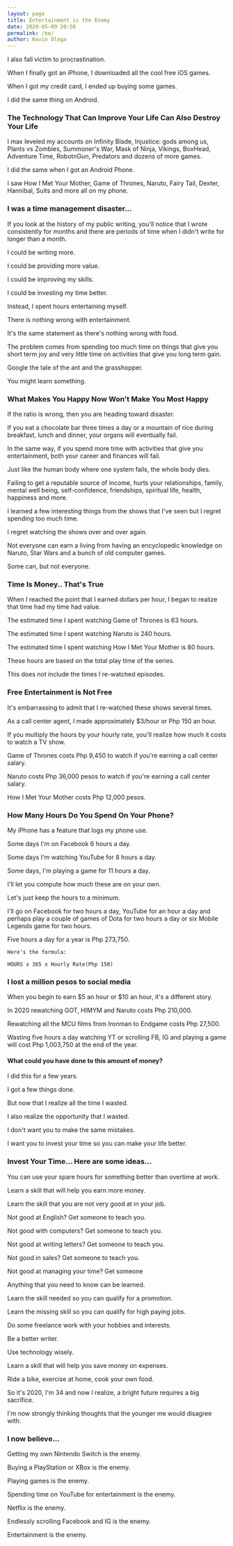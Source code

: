 ```yaml
--- 
layout: page
title: Entertainment is the Enemy
date: 2020-05-09 20:50
permalink: /ee/ 
author: Kevin Olega 
--- 
```

I also fall victim to procrastination.

When I finally got an iPhone, I downloaded all the cool free iOS games.

When I got my credit card, I ended up buying some games.

I did the same thing on Android.

### The Technology That Can Improve Your Life Can Also Destroy Your Life

I max leveled my accounts on Infinity Blade, Injustice: gods among us, Plants vs Zombies, Summoner's War, Mask of Ninja, Vikings, BoxHead, Adventure Time, RobotnGun, Predators and dozens of more games.

I did the same when I got an Android Phone.

I saw How I Met Your Mother, Game of Thrones, Naruto, Fairy Tail, Dexter, Hannibal, Suits and more all on my phone.

### I was a time management disaster...

If you look at the history of my public writing, you'll notice that I wrote consistently for months and there are periods of time when I didn't write for longer than a month.

I could be writing more.

I could be providing more value.

I could be improving my skills.

I could be investing my time better.

Instead, I spent hours entertaining myself.

There is nothing wrong with entertainment.

It's the same statement as there's nothing wrong with food.

The problem comes from spending too much time on things that give you short term joy and very little time on activities that give you long term gain.

Google the tale of the ant and the grasshopper.

You might learn something.

### What Makes You Happy Now Won't Make You Most Happy

If the ratio is wrong, then you are heading toward disaster.

If you eat a chocolate bar three times a day or a mountain of rice during breakfast, lunch and dinner, your organs will eventually fail.

In the same way, if you spend more time with activities that give you entertainment, both your career and finances will fail.

Just like the human body where one system fails, the whole body dies.

Failing to get a reputable source of income, hurts your relationships, family, mental well being, self-confidence, friendships, spiritual life, health, happiness and more.

I learned a few interesting things from the shows that I've seen but I regret spending too much time.

I regret watching the shows over and over again.

Not everyone can earn a living from having an encyclopedic knowledge on Naruto, Star Wars and a bunch of old computer games.

Some can, but not everyone.

### Time Is Money.. That's True

When I reached the point that I earned dollars per hour, I began to realize that time had my time had value.

The estimated time I spent watching Game of Thrones is 63 hours.

The estimated time I spent watching Naruto is 240 hours.

The estimated time I spent watching How I Met Your Mother is 80 hours.

These hours are based on the total play time of the series.

This does not include the times I re-watched episodes.

###  Free Entertainment is Not Free

It's embarrassing to admit that I re-watched these shows several times.

As a call center agent, I made approximately $3/hour or Php 150 an hour.

If you multiply the hours by your hourly rate, you'll realize how much it costs to watch a TV show.

Game of Thrones costs Php 9,450 to watch if you're earning a call center salary.

Naruto costs Php 36,000 pesos to watch if you're earning a call center salary.

How I Met Your Mother costs Php 12,000 pesos.

### How Many Hours Do You Spend On Your Phone?

My iPhone has a feature that logs my phone use.

Some days I'm on Facebook 6 hours a day.

Some days I'm watching YouTube for 8 hours a day.

Some days, I'm playing a game for 11 hours a day.

I'll let you compute how much these are on your own.

Let's just keep the hours to a minimum.

I'll go on Facebook for two hours a day, YouTube for an hour a day and perhaps play a couple of games of Dota for two hours a day or six Mobile Legends game for two hours.

Five hours a day for a year is Php 273,750.

	Here's the formula:

	HOURS x 365 x Hourly Rate(Php 150)

### I lost a million pesos to social media

When you begin to earn $5 an hour or $10 an hour, it's a different story.

In 2020 rewatching GOT, HIMYM and Naruto costs Php 210,000.

Rewatching all the MCU films from Ironman to Endgame costs Php 27,500.

Wasting five hours a day watching YT or scrolling FB, IG and playing a game will cost Php 1,003,750 at the end of the year.

#### What could you have done to this amount of money?

I did this for a few years.

I got a few things done.

But now that I realize all the time I wasted.

I also realize the opportunity that I wasted.

I don't want you to make the same mistakes.

I want you to invest your time so you can make your life better.

### Invest Your Time... Here are some ideas...

You can use your spare hours for something better than overtime at work.

Learn a skill that will help you earn more money.

Learn the skill that you are not very good at in your job.

Not good at English? Get someone to teach you.

Not good with computers? Get someone to teach you.

Not good at writing letters? Get someone to teach you.

Not good in sales? Get someone to teach you.

Not good at managing your time? Get someone

Anything that you need to know can be learned.

Learn the skill needed so you can qualify for a promotion.

Learn the missing skill so you can qualify for high paying jobs.

Do some freelance work with your hobbies and interests. 

Be a better writer. 

Use technology wisely.

Learn a skill that will help you save money on expenses.

Ride a bike, exercise at home, cook your own food.

So it's 2020, I'm 34 and now I realize, a bright future requires a big sacrifice.

I'm now strongly thinking thoughts that the younger me would disagree with.

### I now believe...

Getting my own Nintendo Switch is the enemy.

Buying a PlayStation or XBox is the enemy.

Playing games is the enemy.

Spending time on YouTube for entertainment is the enemy.

Netflix is the enemy.

Endlessly scrolling Facebook and IG is the enemy.

Entertainment is the enemy.